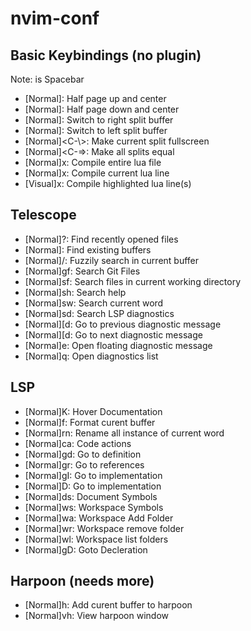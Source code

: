 # nvim-conf

## Basic Keybindings (no plugin)
Note: <leader> is Spacebar
- \[Normal\]<C-k>: Half page up and center
- \[Normal\]<C-j>: Half page down and center
- \[Normal\]<C-l>: Switch to right split buffer
- \[Normal\]<C-h>: Switch to left split buffer
- \[Normal\]<C-\\>: Make current split fullscreen
- \[Normal\]<C-=>: Make all splits equal
- \[Normal\]<leader><leader>x: Compile entire lua file
- \[Normal\]<leader>x: Compile current lua line
- \[Visual\]<leader>x: Compile highlighted lua line(s)

## Telescope
- \[Normal\]<leader>?: Find recently opened files
- \[Normal\]<leader><space>: Find existing buffers
- \[Normal\]<leader>/: Fuzzily search in current buffer 
- \[Normal\]<leader>gf: Search Git Files
- \[Normal\]<leader>sf: Search files in current working directory
- \[Normal\]<leader>sh: Search help
- \[Normal\]<leader>sw: Search current word
- \[Normal\]<leader>sd: Search LSP diagnostics 
- \[Normal\][d: Go to previous diagnostic message
- \[Normal\][d: Go to next diagnostic message
- \[Normal\]<leader>e: Open floating diagnostic message
- \[Normal\]<leader>q: Open diagnostics list

## LSP
- \[Normal\]K: Hover Documentation 
- \[Normal\]<leader>f: Format curent buffer
- \[Normal\]<leader>rn: Rename all instance of current word
- \[Normal\]<leader>ca: Code actions
- \[Normal\]<leader>gd: Go to definition
- \[Normal\]<leader>gr: Go to references
- \[Normal\]<leader>gI: Go to implementation
- \[Normal\]<leader>D: Go to implementation
- \[Normal\]<leader>ds: Document Symbols
- \[Normal\]<leader>ws: Workspace Symbols
- \[Normal\]<leader>wa: Workspace Add Folder
- \[Normal\]<leader>wr: Workspace remove folder
- \[Normal\]<leader>wl: Workspace list folders
- \[Normal\]<leader>gD: Goto Decleration

## Harpoon (needs more)
- \[Normal\]<leader>h: Add curent buffer to harpoon
- \[Normal\]<leader>vh: View harpoon window







